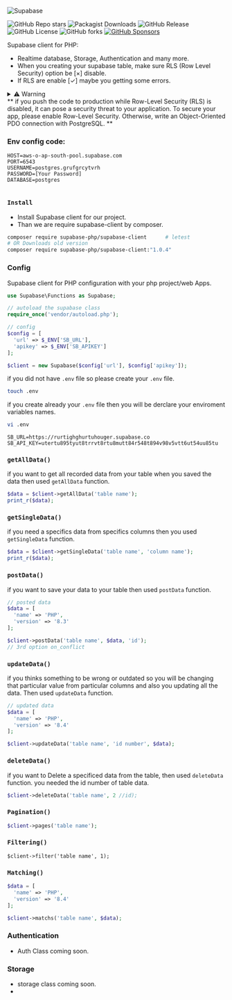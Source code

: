 ![Supabase](https://getlogo.net/wp-content/uploads/2020/11/supabase-logo-vector.png)

![GitHub Repo stars](https://img.shields.io/github/stars/CodeWithSushil/supabase-client?style=for-the-badge&logo=Github)
![Packagist Downloads](https://img.shields.io/packagist/dt/supabase-php/supabase-client?style=for-the-badge&logo=composer)
![GitHub Release](https://img.shields.io/github/v/release/Ashishkumbhar01/supabase-php?style=for-the-badge)
![GitHub License](https://img.shields.io/github/license/Ashishkumbhar01/supabase-php?style=for-the-badge)
![GitHub forks](https://img.shields.io/github/forks/Ashishkumbhar01/supabase-php?style=for-the-badge&logo=Github)
[![GitHub Sponsors](https://img.shields.io/github/sponsors/Ashishkumbhar01?style=for-the-badge&logo=Github%20Sponsors&label=Support%20me)](https://github.com/sponsors/Ashishkumbhar01)


Supabase  client for PHP:
- Realtime database, Storage, Authentication and many more.
- When you creating your supabase table, make sure RLS (Row Level Security) option be [×] disable.
- If RLS are enable [✓] maybe you getting some errors.

<details>
<summary>⚠️ Warning <summary>
** if you push the code to production while Row-Level Security (RLS) is disabled, 
it can pose a security threat to your application. To secure your app, please enable Row-Level Security. 
Otherwise, write an Object-Oriented PDO connection with PostgreSQL. **

### Env config code:
 ```env
HOST=aws-o-ap-south-pool.supabase.com
PORT=6543
USERNAME=postgres.grufgrcytvrh
PASSWORD=[Your Password]
DATABASE=postgres
```
</details>


### `Install`
* Install Supabase client for our project.
* Than we are require supabase-client by composer.

```bash
composer require supabase-php/supabase-client      # letest
# OR Downloads old version
composer require supabase-php/supabase-client:"1.0.4"
```

### Config
Supabase client for PHP configuration with your php project/web Apps.

```php
use Supabase\Functions as Supabase;

// autoload the supabase class
require_once('vendor/autoload.php');

// config
$config = [
  'url' => $_ENV['SB_URL'],
  'apikey' => $_ENV['SB_APIKEY']
];

$client = new Supabase($config['url'], $config['apikey']);
```
if you did not have `.env` file so please create your `.env` file.

```bash
touch .env
```

if you create already your `.env` file then you will be derclare your enviroment variables names.

```bash
vi .env
```

```env
SB_URL=https://rurtighghurtuhouger.supabase.co
SB_API_KEY=utertu895tyut8trrvt8rtu8mutt84r548t894v98v5vtt6ut54uu85tu
```

### `getAllData()`
if you want to get all recorded data from your table when you saved the data then used `getAllData` function.

```php
$data = $client->getAllData('table name');
print_r($data);
```

### `getSingleData()`
if you need a specifics data from specifics columns then you used `getSingleData` function.

```php
$data = $client->getSingleData('table name', 'column name');
print_r($data);
```

### `postData()`
if you want to save your data to your table then used `postData` function.

```php
// posted data
$data = [
  'name' => 'PHP',
  'version' => '8.3'
];

$client->postData('table name', $data, 'id');
// 3rd option on_conflict
```

### `updateData()`
if you thinks something to be wrong or outdated so you will be changing that particular value from particular columns and also you updating all the data.
Then used `updateData` function.

```php
// updated data
$data = [
  'name' => 'PHP',
  'version' => '8.4'
];

$client->updateData('table name', 'id number', $data);
```

### `deleteData()`
if you want to Delete a specificed data from the table, then used `deleteData` function.
you needed the id number of table data.

```php
$client->deleteData('table name', 2 //id);
```

### `Pagination()`

```php
$client->pages('table name');
```

### `Filtering()`

```
$client->filter('table name', 1);
```

### `Matching()`

```php
$data = [
  'name' => 'PHP',
  'version' => '8.4'
];

$client->matchs('table name', $data);
```

### Authentication
* Auth Class coming soon.


### Storage
* storage class coming soon.
* 
















